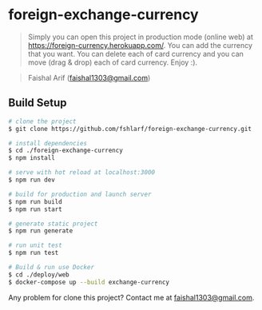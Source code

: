 # foreign-exchange-currency
> Simply you can open this project in production mode (online web) at https://foreign-currency.herokuapp.com/. You can add the currency that you want. You can delete each of card currency and you can move (drag & drop) each of card currency. Enjoy :).

> Faishal Arif (faishal1303@gmail.com)

## Build Setup

``` bash
# clone the project
$ git clone https://github.com/fshlarf/foreign-exchange-currency.git

# install dependencies
$ cd ./foreign-exchange-currency
$ npm install

# serve with hot reload at localhost:3000
$ npm run dev

# build for production and launch server
$ npm run build
$ npm run start

# generate static project
$ npm run generate

# run unit test
$ npm run test
```

```bash
# Build & run use Docker
$ cd ./deploy/web
$ docker-compose up --build exchange-currency
```

Any problem for clone this project? Contact me at faishal1303@gmail.com.
